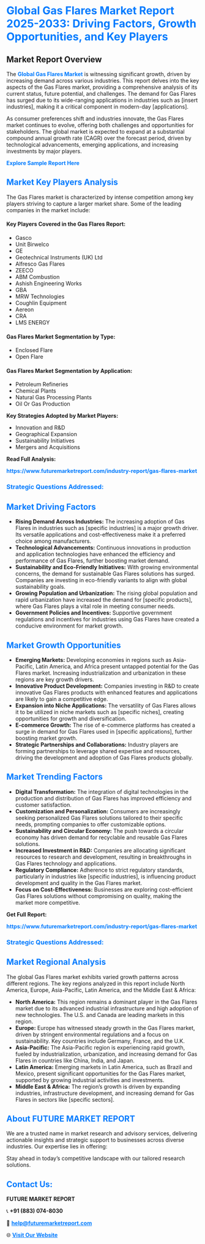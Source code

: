 <h1 style="color: #007BFF;">Global Gas Flares Market Report 2025-2033: Driving Factors, Growth Opportunities, and Key Players</h1>

<section id="overview">
<h2>Market Report Overview</h2>
<p>The <a href="https://www.futuremarketreport.com/industry-report/gas-flares-market" style="color: #007BFF; text-decoration: none;"><strong>Global Gas Flares Market</strong></a> is witnessing significant growth, driven by increasing demand across various industries. This report delves into the key aspects of the Gas Flares market, providing a comprehensive analysis of its current status, future potential, and challenges. The demand for Gas Flares has surged due to its wide-ranging applications in industries such as [insert industries], making it a critical component in modern-day [applications].</p>
<p>As consumer preferences shift and industries innovate, the Gas Flares market continues to evolve, offering both challenges and opportunities for stakeholders. The global market is expected to expand at a substantial compound annual growth rate (CAGR) over the forecast period, driven by technological advancements, emerging applications, and increasing investments by major players.</p>
</section>

<section id="overview">
<p><a href="https://www.futuremarketreport.com/request-sample/reportId=86842" style="color: #007BFF; text-decoration: none;"><strong>Explore Sample Report Here</strong></a></p>
</section>

<section id="key-players">
<h2 style="color: #007BFF;">Market Key Players Analysis</h2>
<p>The Gas Flares market is characterized by intense competition among key players striving to capture a larger market share. Some of the leading companies in the market include:</p>
<h4>Key Players Covered in the Gas Flares Report:</h4>
<ul><li>Gasco</li><li>Unit Birwelco</li><li>GE</li><li>Geotechnical Instruments (UK) Ltd</li><li>Alfresco Gas Flares</li><li>ZEECO</li><li>ABM Combustion</li><li>Ashish Engineering Works</li><li>GBA</li><li>MRW Technologies</li><li>Coughlin Equipment</li><li>Aereon</li><li>CRA</li><li>LMS ENERGY</li></ul>
<h4>Gas Flares Market Segmentation by Type:</h4>
<ul><li>Enclosed Flare</li><li>Open Flare</li></ul>

<h4>Gas Flares Market Segmentation by Application:</h4>
<ul><li>Petroleum Refineries</li><li>Chemical Plants</li><li>Natural Gas Processing Plants</li><li>Oil Or Gas Production</li></ul>
<p><strong>Key Strategies Adopted by Market Players:</strong></p>
<ul>
<li>Innovation and R&D</li>
<li>Geographical Expansion</li>
<li>Sustainability Initiatives</li>
<li>Mergers and Acquisitions</li>
</ul>
</section>

<section>
<p><strong>Read Full Analysis: </strong></p><a href="https://www.futuremarketreport.com/industry-report/gas-flares-market" style="color: #007BFF; text-decoration: none;"><strong>https://www.futuremarketreport.com/industry-report/gas-flares-market</strong></a>
<h3 style="color: #007BFF;">Strategic Questions Addressed:</h3>
</section>

<section id="driving-factors">
<h2 style="color: #007BFF;">Market Driving Factors</h2>
<ul>
<li><strong>Rising Demand Across Industries:</strong> The increasing adoption of Gas Flares in industries such as [specific industries] is a major growth driver. Its versatile applications and cost-effectiveness make it a preferred choice among manufacturers.</li>
<li><strong>Technological Advancements:</strong> Continuous innovations in production and application technologies have enhanced the efficiency and performance of Gas Flares, further boosting market demand.</li>
<li><strong>Sustainability and Eco-Friendly Initiatives:</strong> With growing environmental concerns, the demand for sustainable Gas Flares solutions has surged. Companies are investing in eco-friendly variants to align with global sustainability goals.</li>
<li><strong>Growing Population and Urbanization:</strong> The rising global population and rapid urbanization have increased the demand for [specific products], where Gas Flares plays a vital role in meeting consumer needs.</li>
<li><strong>Government Policies and Incentives:</strong> Supportive government regulations and incentives for industries using Gas Flares have created a conducive environment for market growth.</li>
</ul>
</section>

<section id="growth-opportunities">
<h2 style="color: #007BFF;">Market Growth Opportunities</h2>
<ul>
<li><strong>Emerging Markets:</strong> Developing economies in regions such as Asia-Pacific, Latin America, and Africa present untapped potential for the Gas Flares market. Increasing industrialization and urbanization in these regions are key growth drivers.</li>
<li><strong>Innovative Product Development:</strong> Companies investing in R&D to create innovative Gas Flares products with enhanced features and applications are likely to gain a competitive edge.</li>
<li><strong>Expansion into Niche Applications:</strong> The versatility of Gas Flares allows it to be utilized in niche markets such as [specific niches], creating opportunities for growth and diversification.</li>
<li><strong>E-commerce Growth:</strong> The rise of e-commerce platforms has created a surge in demand for Gas Flares used in [specific applications], further boosting market growth.</li>
<li><strong>Strategic Partnerships and Collaborations:</strong> Industry players are forming partnerships to leverage shared expertise and resources, driving the development and adoption of Gas Flares products globally.</li>
</ul>
</section>

<section id="trending-factors">
<h2 style="color: #007BFF;">Market Trending Factors</h2>
<ul>
<li><strong>Digital Transformation:</strong> The integration of digital technologies in the production and distribution of Gas Flares has improved efficiency and customer satisfaction.</li>
<li><strong>Customization and Personalization:</strong> Consumers are increasingly seeking personalized Gas Flares solutions tailored to their specific needs, prompting companies to offer customizable options.</li>
<li><strong>Sustainability and Circular Economy:</strong> The push towards a circular economy has driven demand for recyclable and reusable Gas Flares solutions.</li>
<li><strong>Increased Investment in R&D:</strong> Companies are allocating significant resources to research and development, resulting in breakthroughs in Gas Flares technology and applications.</li>
<li><strong>Regulatory Compliance:</strong> Adherence to strict regulatory standards, particularly in industries like [specific industries], is influencing product development and quality in the Gas Flares market.</li>
<li><strong>Focus on Cost-Effectiveness:</strong> Businesses are exploring cost-efficient Gas Flares solutions without compromising on quality, making the market more competitive.</li>
</ul>
</section>

<section>
<p><strong>Get Full Report: </strong></p><a href="https://www.futuremarketreport.com/industry-report/gas-flares-market" style="color: #007BFF; text-decoration: none;"><strong>https://www.futuremarketreport.com/industry-report/gas-flares-market</strong></a>
<h3 style="color: #007BFF;">Strategic Questions Addressed:</h3>
</section>


<section id="regional-analysis">
<h2 style="color: #007BFF;">Market Regional Analysis</h2>
<p>The global Gas Flares market exhibits varied growth patterns across different regions. The key regions analyzed in this report include North America, Europe, Asia-Pacific, Latin America, and the Middle East & Africa:</p>
<ul>
<li><strong>North America:</strong> This region remains a dominant player in the Gas Flares market due to its advanced industrial infrastructure and high adoption of new technologies. The U.S. and Canada are leading markets in this region.</li>
<li><strong>Europe:</strong> Europe has witnessed steady growth in the Gas Flares market, driven by stringent environmental regulations and a focus on sustainability. Key countries include Germany, France, and the U.K.</li>
<li><strong>Asia-Pacific:</strong> The Asia-Pacific region is experiencing rapid growth, fueled by industrialization, urbanization, and increasing demand for Gas Flares in countries like China, India, and Japan.</li>
<li><strong>Latin America:</strong> Emerging markets in Latin America, such as Brazil and Mexico, present significant opportunities for the Gas Flares market, supported by growing industrial activities and investments.</li>
<li><strong>Middle East & Africa:</strong> The region’s growth is driven by expanding industries, infrastructure development, and increasing demand for Gas Flares in sectors like [specific sectors].</li>
</ul>
</section>

<footer>
<h2 style="color: #007BFF;">About FUTURE MARKET REPORT</h2>
<p>We are a trusted name in market research and advisory services, delivering actionable insights and strategic support to businesses across diverse industries. Our expertise lies in offering:</p>

<p>Stay ahead in today’s competitive landscape with our tailored research solutions.</p>

<h2 style="color: #007BFF;">Contact Us:</h2>
<p><strong>FUTURE MARKET REPORT</strong></p>
<p>📞 <strong>+91 (883) 074-8030</strong></p>
<p>📧 <strong><a href="mailto:help@futuremarketreport.com" style="color: #007BFF;">help@futuremarketreport.com</a></strong></p>
<p>🌐 <strong><a href="https://www.futuremarketreport.com/" style="color: #007BFF;">Visit Our Website</a></strong></p>
</footer>
